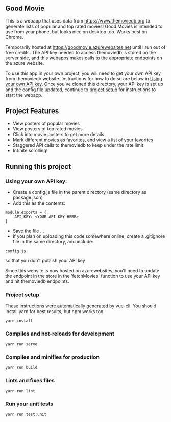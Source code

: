 ## Good Movie
This is a webapp that uses data from https://www.themoviedb.org to generate lists of popular and top rated movies! Good Movies is intended to use from your phone, but looks nice on desktop too. Works best on Chrome.

Temporarily hosted at https://goodmovie.azurewebsites.net until I run out of free credits. The API key needed to access themoviedb is stored on the server side, and this webapps makes calls to the appropriate endpoints on the azure website.

To use this app in your own project, you will need to get your own API key from themoviedb website. Instructions for how to do so are below in [Using your own API key](#using-your-own-api-key). Once you've cloned this directory, your API key is set up and the config file updated, continue to [project setup](#project-setup) for instructions to start the webapp.

## Project Features
- View posters of popular movies
- View posters of top rated movies
- Click into movie posters to get more details
- Mark different movies as favorites, and view a list of your favorites
- Staggered API calls to themoviedb to keep under the rate limit
- Infinite scrolling!

## Running this project

### Using your own API key:
- Create a config.js file in the parent directory (same directory as package.json)
- Add this as the contents: 
```
module.exports = {
	API_KEY: <YOUR API KEY HERE>
}
```
- Save the file ...
- If you plan on uploading this code somewhere online, create a .gitignore file in the same directory, and include:
```
config.js
```
so that you don't publish your API key

Since this website is now hosted on azurewebsites, you'll need to update the endpoint in the store in the 'fetchMovies' function to use your API key and hit themoviedb endpoints.

### Project setup
These instructions were automatically generated by vue-cli. You should install yarn for best results, but npm works too
```
yarn install
```

### Compiles and hot-reloads for development
```
yarn run serve
```

### Compiles and minifies for production
```
yarn run build
```

### Lints and fixes files
```
yarn run lint
```

### Run your unit tests
```
yarn run test:unit
```

